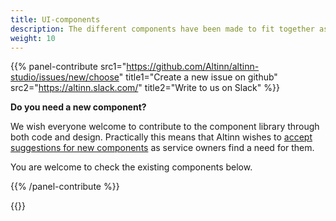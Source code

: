 ```yaml
---
title: UI-components
description: The different components have been made to fit together as a larger whole. This makes it important to follow the guidelines for how they should be used to achieve a consistent and recognizable appearance. UI components that are currently included in Altinn's library are found below.
weight: 10
---
```


{{% panel-contribute 
src1="https://github.com/Altinn/altinn-studio/issues/new/choose" title1="Create a new issue on github" 
src2="https://altinn.slack.com/" title2="Write to us on Slack" %}}

**Do you need a new component?**

We wish everyone welcome to contribute to the component library through both code and design. 
Practically this means that Altinn wishes to [accept suggestions for new components](../../../../community/contributing/propose-component/) as service owners find a need for them.

You are welcome to check the existing components below.

{{% /panel-contribute %}}

{{<children />}}  

